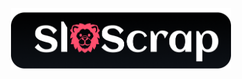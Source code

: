 <p align="center">
<img src="https://github.com/Hadhzy/slodon/blob/main/_static/images/SloScrap_logo.png" alt="" width="70%">
</p>